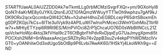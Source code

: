 $START$fUaeAL0AiUZZDD0Ak7wTkmtLLg0rbMCMziSvgrFXQr+ym/9GXoHyI8QoN7r4aKrME8y0JYKlLQtsnEJOZ1GfAQmzWWuyYTT1eOh9wphzu7gAf9kJDK9ORx2qcxQccmbxQW42CMs+h2uheH4hoZxEGBDLcejrP65drtSBoxmEhg0DPZKGjo7kCs+6lTIe3ulVyk9z4APILuWI7wInxPrMceci3WmYGxhMoZ1IirRlw7x+MHtyETYzqi6R9RI9ES/M/nPVlOci8ZrP1jChcaUO76D0sWbBIINCcL21ZqsVcIwHoWjc4ktoj3kfVHaI9c2T6CtBgbrFhPdvRxDjqxEyG7UaJmygXpmdi5tPOCXsh2NIM+6nWaaxaAncjycSRZItyRo74v2ppB3suZv4ekpPYhWDMzclVvGT0+yOANhilwOd3xdUgoSbOtBp9P6Lvbi7AwAK60/1HSkYj4LkoWKh9g==$END$